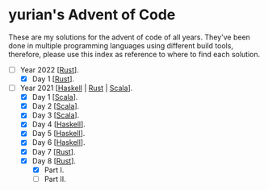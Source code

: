 # yurian's Advent of Code 

These are my solutions for the advent of code of all years. They've been done in multiple programming languages using different build tools, therefore, please use this index as reference to where to find each solution.

- [ ] Year 2022 [[Rust](rust/modules/y22/)].
  - [x] Day 1 [[Rust](rust/modules/y22/d01/)].
- [ ] Year 2021 [[Haskell](haskell/src/Year2021/) | [Rust](rust/y21/) | [Scala](scala/src/main/scala/solutions/y21/)].
  - [x] Day 1 [[Scala](scala/src/main/scala/solutions/y21/Day01.scala)].
  - [x] Day 2 [[Scala](scala/src/main/scala/solutions/y21/Day02.scala)].
  - [x] Day 3 [[Scala](scala/src/main/scala/solutions/y21/Day03.scala)].
  - [x] Day 4 [[Haskell](haskell/src/Year2021/Day04.hs)].
  - [x] Day 5 [[Haskell](haskell/src/Year2021/Day05.hs)].
  - [x] Day 6 [[Haskell](haskell/src/Year2021/Day06.hs)].
  - [x] Day 7 [[Rust](rust/modules/y21/d07/)].
  - [x] Day 8 [[Rust](rust/modules/y21/d08/)].
    - [x] Part I.
    - [ ] Part II.
